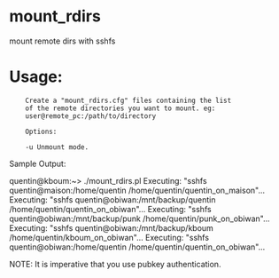 mount_rdirs
===========

mount remote dirs with sshfs

Usage:
=====
        Create a "mount_rdirs.cfg" files containing the list
        of the remote directories you want to mount. eg:
        user@remote_pc:/path/to/directory
        
        Options:
        
        -u Unmount mode.

Sample Output:

quentin@kboum:~> ./mount_rdirs.pl 
Executing: "sshfs quentin@maison:/home/quentin /home/quentin/quentin_on_maison"...
Executing: "sshfs quentin@obiwan:/mnt/backup/quentin /home/quentin/quentin_on_obiwan"...
Executing: "sshfs quentin@obiwan:/mnt/backup/punk /home/quentin/punk_on_obiwan"...
Executing: "sshfs quentin@obiwan:/mnt/backup/kboum /home/quentin/kboum_on_obiwan"...
Executing: "sshfs quentin@obiwan:/home/quentin /home/quentin/quentin_on_obiwan"...

NOTE: It is imperative that you use pubkey authentication.
